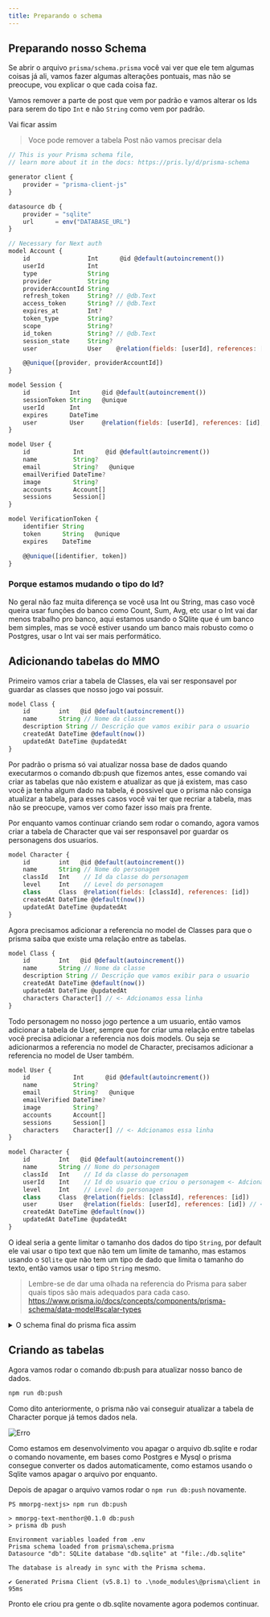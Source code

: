 ```yaml
---
title: Preparando o schema
---
```


## Preparando nosso Schema

Se abrir o arquivo `prisma/schema.prisma` você vai ver que ele tem algumas coisas já ali, vamos fazer algumas alterações pontuais, mas não se preocupe, vou explicar o que cada coisa faz.

Vamos remover a parte de post que vem por padrão e vamos alterar os Ids para serem do tipo `Int` e não `String` como vem por padrão.

Vai ficar assim

> Voce pode remover a tabela Post não vamos precisar dela

```js
// This is your Prisma schema file,
// learn more about it in the docs: https://pris.ly/d/prisma-schema

generator client {
    provider = "prisma-client-js"
}

datasource db {
    provider = "sqlite"
    url      = env("DATABASE_URL")
}

// Necessary for Next auth
model Account {
    id                Int      @id @default(autoincrement())
    userId            Int
    type              String
    provider          String
    providerAccountId String
    refresh_token     String? // @db.Text
    access_token      String? // @db.Text
    expires_at        Int?
    token_type        String?
    scope             String?
    id_token          String? // @db.Text
    session_state     String?
    user              User    @relation(fields: [userId], references: [id], onDelete: Cascade)

    @@unique([provider, providerAccountId])
}

model Session {
    id           Int      @id @default(autoincrement())
    sessionToken String   @unique
    userId       Int
    expires      DateTime
    user         User     @relation(fields: [userId], references: [id], onDelete: Cascade)
}

model User {
    id            Int      @id @default(autoincrement())
    name          String?
    email         String?   @unique
    emailVerified DateTime?
    image         String?
    accounts      Account[]
    sessions      Session[]
}

model VerificationToken {
    identifier String
    token      String   @unique
    expires    DateTime

    @@unique([identifier, token])
}
```

### Porque estamos mudando o tipo do Id?

No geral não faz muita diferença se você usa Int ou String, mas caso você queira usar funções do banco como Count, Sum, Avg, etc usar o Int vai dar menos trabalho pro banco, aqui estamos usando o SQlite que é um banco bem simples, mas se você estiver usando um banco mais robusto como o Postgres, usar o Int vai ser mais performático.

## Adicionando tabelas do MMO

Primeiro vamos criar a tabela de Classes, ela vai ser responsavel por guardar as classes que nosso jogo vai possuir.

```js
model Class {
    id        int   @id @default(autoincrement())
    name      String // Nome da classe
    description String // Descrição que vamos exibir para o usuario
    createdAt DateTime @default(now())
    updatedAt DateTime @updatedAt
}
```

Por padrão o prisma só vai atualizar nossa base de dados quando executarmos o comando db:push que fizemos antes, esse comando vai criar as tabelas que não existem e atualizar as que já existem, mas caso você ja tenha algum dado na tabela, é possivel que o prisma não consiga atualizar a tabela, para esses casos você vai ter que recriar a tabela, mas não se preocupe, vamos ver como fazer isso mais pra frente.

Por enquanto vamos continuar criando sem rodar o comando, agora vamos criar a tabela de Character que vai ser responsavel por guardar os personagens dos usuarios.

```js
model Character {
    id        int   @id @default(autoincrement())
    name      String // Nome do personagem
    classId   Int    // Id da classe do personagem
    level     Int    // Level do personagem
    class     Class  @relation(fields: [classId], references: [id])
    createdAt DateTime @default(now())
    updatedAt DateTime @updatedAt
}
```

Agora precisamos adicionar a referencia no model de Classes para que o prisma saiba que existe uma relação entre as tabelas.

```js
model Class {
    id        Int   @id @default(autoincrement())
    name      String // Nome da classe
    description String // Descrição que vamos exibir para o usuario
    createdAt DateTime @default(now())
    updatedAt DateTime @updatedAt
    characters Character[] // <- Adcionamos essa linha
}
```

Todo personagem no nosso jogo pertence a um usuario, então vamos adicionar a tabela de User, sempre que for criar uma relação entre tabelas você precisa adicionar a referencia nos dois models. Ou seja se adicionarmos a referencia no model de Character, precisamos adicionar a referencia no model de User também.

```js
model User {
    id            Int      @id @default(autoincrement())
    name          String?
    email         String?   @unique
    emailVerified DateTime?
    image         String?
    accounts      Account[]
    sessions      Session[]
    characters    Character[] // <- Adcionamos essa linha
}

model Character {
    id        Int   @id @default(autoincrement())
    name      String // Nome do personagem
    classId   Int    // Id da classe do personagem
    userId    Int    // Id do usuario que criou o personagem <- Adcionamos essa linha
    level     Int    // Level do personagem
    class     Class  @relation(fields: [classId], references: [id])
    user      User   @relation(fields: [userId], references: [id]) // <- Adcionamos essa linha
    createdAt DateTime @default(now())
    updatedAt DateTime @updatedAt
}
```

O ideal seria a gente limitar o tamanho dos dados do tipo `String`, por default ele vai usar o tipo text que não tem um limite de tamanho, mas estamos usando o `SQlite` que não tem um tipo de dado que limita o tamanho do texto, então vamos usar o tipo `String` mesmo.

> Lembre-se de dar uma olhada na referencia do Prisma para saber quais tipos são mais adequados para cada caso. https://www.prisma.io/docs/concepts/components/prisma-schema/data-model#scalar-types

<details>
    <summary>O schema final do prisma fica assim</summary>

    ```js
    // This is your Prisma schema file,
    // learn more about it in the docs: https://pris.ly/d/prisma-schema

    generator client {
        provider = "prisma-client-js"
    }

    datasource db {
        provider = "sqlite"
        // NOTE: When using mysql or sqlserver, uncomment the @db.Text annotations in model Account below
        // Further reading:
        // https://next-auth.js.org/adapters/prisma#create-the-prisma-schema
        // https://www.prisma.io/docs/reference/api-reference/prisma-schema-reference#string
        url      = env("DATABASE_URL")
    }

    // Necessary for Next auth
    model Account {
        id                Int      @id @default(autoincrement())
        type              String
        provider          String
        providerAccountId String
        refresh_token     String? // @db.Text
        access_token      String? // @db.Text
        expires_at        Int?
        token_type        String?
        scope             String?
        id_token          String? // @db.Text
        session_state     String?

        user              User    @relation(fields: [userId], references: [id], onDelete: Cascade)
        userId            Int

        @@unique([provider, providerAccountId])
    }

    model Session {
        id           Int      @id @default(autoincrement())
        sessionToken String   @unique
        expires      DateTime

        user         User     @relation(fields: [userId], references: [id], onDelete: Cascade)
        userId       Int
    }

    model User {
        id            Int      @id @default(autoincrement())
        name          String?
        email         String?   @unique
        emailVerified DateTime?
        image         String?

        accounts      Account[]
        sessions      Session[]
        characters    Character[]
    }

    model VerificationToken {
        identifier String
        token      String   @unique
        expires    DateTime

        @@unique([identifier, token])
    }

    // MMORPG Models
    model Skill {
        id Int @id @default(autoincrement())
        name String @unique
        description String
        emoji String
        manaCost Int @default(1)
        level Int @default(1)
        DPS Int @default(0)
        defense Int @default(0)
        health Int @default(0)
        RNG Int @default(0)

        class Class @relation(fields: [classId], references: [id], onDelete: Cascade)
        classId Int

        characters CharSkill[]
    }

    model Class {
        id Int @id @default(autoincrement())
        name String @unique
        emoji String
        description String

        characters Character[]
        skills Skill[]
    }

    model CharStats {
        id Int @id @default(autoincrement())
        strength Int @default(1)
        agility Int @default(1)
        faith Int @default(1)
        intelligence Int @default(1)
        luck Int @default(1)
        DPS Int @default(1)
        defense Int @default(1)
        health Int @default(50)
        mana Int @default(10)
        stamina Int @default(100)

        character Character @relation(fields: [characterId], references: [id], onDelete: Cascade)
        characterId Int @unique
    }

    model Item {
        id Int @id @default(autoincrement())
        name String @unique
        description String
        type String
        level Int @default(1)
        DPS Int?
        defense Int?
        health Int?
        RNG Int?

        inventories ItemInventory[]
        drops MonsterDrop[]
    }

    model ItemInventory {
        equipped Boolean @default(false)
        type String
        quantity Int @default(1)

        item Item @relation(fields: [itemId], references: [id], onDelete: Cascade)
        itemId Int

        inventory Inventory @relation(fields: [inventoryId], references: [id], onDelete: Cascade)
        inventoryId Int

        @@id([itemId, inventoryId])
    }

    model Inventory {
        id Int @id @default(autoincrement())

        character Character @relation(fields: [characterId], references: [id])
        characterId Int @unique

        items ItemInventory[]
    }

    model CharSkill {
        level Int @default(1)

        character Character @relation(fields: [characterId], references: [id], onDelete: Cascade)
        characterId Int

        skill Skill @relation(fields: [skillId], references: [id])
        skillId Int

        @@id([characterId, skillId])
    }

    model Monster {
        id Int @id @default(autoincrement())
        name String @unique
        level Int @default(1)
        health Int @default(1)
        DPS Int @default(1)
        defense Int @default(1)

        map Map @relation(fields: [mapId], references: [id], onDelete: Cascade)
        mapId Int

        drops MonsterDrop[]
        quests Quest[]
    }

    model MonsterDrop {
        quantity Int @default(1)
        dropChance Int @default(100)

        monster Monster @relation(fields: [monsterId], references: [id], onDelete: Cascade)
        monsterId Int

        item Item @relation(fields: [itemId], references: [id])
        itemId Int

        @@id([monsterId, itemId])
    }

    model Quest {
        id Int @id @default(autoincrement())
        name String @unique
        description String
        level Int @default(1)
        experience Int @default(0)
        image String @default("/coin.png")

        map Map @relation(fields: [mapId], references: [id], onDelete: Cascade)
        mapId Int

        monsters Monster[]
        characters CharQuest[]
    }

    model CharQuest {
        completed Boolean @default(false)

        character Character @relation(fields: [characterId], references: [id], onDelete: Cascade)
        characterId Int

        quest Quest @relation(fields: [questId], references: [id])
        questId Int

        @@id([characterId, questId])
    }

    model Map {
        id Int @id @default(autoincrement())
        name String @unique
        description String
        level Int @default(1)

        monsters Monster[]
        quests Quest[]
        characters Character[]
    }

    model ExperienceTable {
        id Int @id @default(autoincrement())
        level Int @unique
        experience Int @default(0)
    }

    model CharLog {
        id Int @id @default(autoincrement())
        message String
        createdAt DateTime @default(now())

        character Character @relation(fields: [characterId], references: [id], onDelete: Cascade)
        characterId Int
    }

    model Character {
        id Int @id @default(autoincrement())
        name String @unique
        level Int @default(1)
        experience Int @default(0)
        points Int @default(0)
        pkPoints Int @default(0)
        isDead Boolean @default(false)

        map Map @relation(fields: [mapId], references: [id], onDelete: SetDefault)
        mapId Int @default(1)

        user User @relation(fields: [userId], references: [id], onDelete: Cascade)
        userId Int

        class Class @relation(fields: [classId], references: [id], onDelete: Cascade)
        classId Int

        charStats CharStats?
        inventory Inventory?
        skills CharSkill[]
        logs CharLog[]
        quests CharQuest[]
    }
    ```
</details>

## Criando as tabelas

Agora vamos rodar o comando db:push para atualizar nosso banco de dados.

```bash
npm run db:push
```

Como dito anteriormente, o prisma não vai conseguir atualizar a tabela de Character porque já temos dados nela.

![Erro](https://menthor-content.s3.sa-east-1.amazonaws.com/586ee47b-8fe9-46a0-b0c0-809240ceca93)

Como estamos em desenvolvimento vou apagar o arquivo db.sqlite e rodar o comando novamente, em bases como Postgres e Mysql o prisma consegue converter os dados automaticamente, como estamos usando o Sqlite vamos apagar o arquivo por enquanto.

Depois de apagar o arquivo vamos rodar o `npm run db:push` novamente.

```
PS mmorpg-nextjs> npm run db:push

> mmorpg-text-menthor@0.1.0 db:push
> prisma db push

Environment variables loaded from .env
Prisma schema loaded from prisma\schema.prisma
Datasource "db": SQLite database "db.sqlite" at "file:./db.sqlite"

The database is already in sync with the Prisma schema.

✔ Generated Prisma Client (v5.8.1) to .\node_modules\@prisma\client in 95ms
```

Pronto ele criou pra gente o db.sqlite novamente agora podemos continuar.
